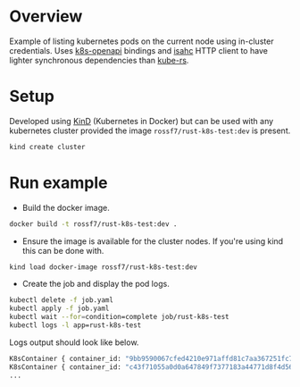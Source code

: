 # Overview

Example of listing kubernetes pods on the current node using in-cluster
credentials. Uses [k8s-openapi] bindings and [isahc] HTTP client to have
lighter synchronous dependencies than [kube-rs].

# Setup

Developed using [KinD] (Kubernetes in Docker) but can be used with any
kubernetes cluster provided the image `rossf7/rust-k8s-test:dev` is present.

```sh
kind create cluster
```

# Run example

- Build the docker image.

```sh
docker build -t rossf7/rust-k8s-test:dev .
```

- Ensure the image is available for the cluster nodes. If you're
using kind this can be done with. 

```sh
kind load docker-image rossf7/rust-k8s-test:dev
```

- Create the job and display the pod logs.

```sh
kubectl delete -f job.yaml
kubectl apply -f job.yaml
kubectl wait --for=condition=complete job/rust-k8s-test
kubectl logs -l app=rust-k8s-test
```

Logs output should look like below.

```sh
K8sContainer { container_id: "9bb9590067cfed4210e971affd81c7aa367251fc7cc20fc8c165e17459ddfc64", container_name: "rust-k8s-test", namespace: "default", labels: {"app": "rust-k8s-test", "controller-uid": "b583dbc2-6ca5-4bd1-aee9-560d2dd3124e", "job-name": "rust-k8s-test"}, pod_name: "rust-k8s-test-lc7ck" }
K8sContainer { container_id: "c43f71055a0d0a647849f7377183a44771d8f4d56796d273d417c3399fa269c8", container_name: "coredns", namespace: "kube-system", labels: {"k8s-app": "kube-dns", "pod-template-hash": "558bd4d5db"}, pod_name: "coredns-558bd4d5db-l2rqb" }
...
```

[isahc]: https://github.com/sagebind/isahc
[k8s-openapi]: https://github.com/Arnavion/k8s-openapi
[kube-rs]: https://github.com/clux/kube-rs
[KinD]: https://kind.sigs.k8s.io/
